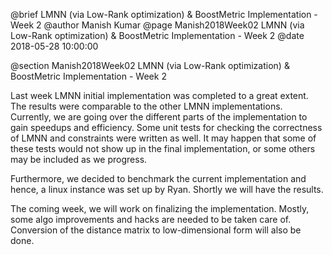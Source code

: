 @brief LMNN (via Low-Rank optimization) & BoostMetric Implementation - Week 2
@author Manish Kumar
@page Manish2018Week02 LMNN (via Low-Rank optimization) & BoostMetric Implementation - Week 2
@date 2018-05-28 10:00:00

@section Manish2018Week02 LMNN (via Low-Rank optimization) & BoostMetric Implementation - Week 2

Last week LMNN initial implementation was completed to a great extent. The results were comparable to the other LMNN implementations. Currently, we are going over the different parts of the implementation to gain speedups and efficiency. Some unit tests for checking the correctness of LMNN and constraints were written as well. It may happen that some of these tests would not show up in the final implementation, or some others may be included as we progress.

Furthermore, we decided to benchmark the current implementation and hence, a linux instance was set up by Ryan. Shortly we will have the results.

The coming week, we will work on finalizing the implementation. Mostly, some algo improvements and hacks are needed to be taken care of. Conversion of the distance matrix to low-dimensional form will also be done.